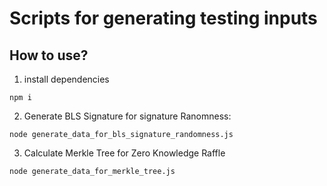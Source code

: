 # Scripts for generating testing inputs

## How to use?

1. install dependencies

```
npm i
```

2. Generate BLS Signature for signature Ranomness:

```
node generate_data_for_bls_signature_randomness.js
```

3. Calculate Merkle Tree for Zero Knowledge Raffle

```
node generate_data_for_merkle_tree.js
```